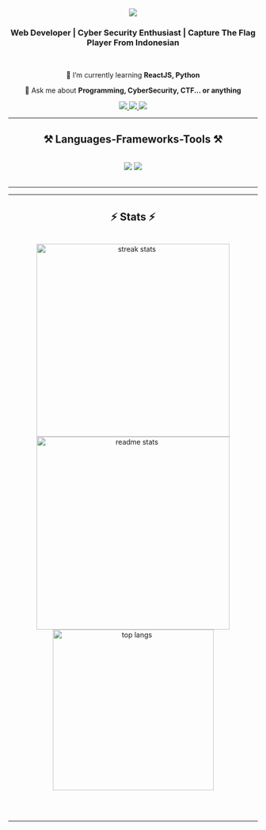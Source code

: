 <h1 align="center">
    <img src="https://readme-typing-svg.herokuapp.com/?font=Righteous&size=35&center=true&vCenter=true&width=500&height=70&duration=4000&lines=Hi+There!+👋;+I'm+Farid+Kusuma!;" />
</h1>

<h3 align="center">Web Developer | Cyber Security Enthusiast | Capture The Flag Player From Indonesian</h3>

<br/>

<div align="center">
 
🌱 I’m currently learning **ReactJS, Python**

💬 Ask me about **Programming, CyberSecurity, CTF... or anything**

 </div>
 
<div align="center"> 
  <a href="mailto:r1dzx4698@gmail.com">
    <img src="https://img.shields.io/badge/Gmail-333333?style=for-the-badge&logo=gmail&logoColor=red" />
  </a>
  <a href="https://github.com/Ridz010">
    <img src="https://img.shields.io/badge/Github-333333?style=for-the-badge&logo=github&logoColor=red" />
  </a>
    <a href="https://www.instagram.com/rdzx6_?igsh=zjjxngnncwmzahrr">
    <img src="https://img.shields.io/badge/Instagram-333333?style=for-the-badge&logo=instagram&logoColor=red" />
  </a>
</div>

 <hr/>
 
<h2 align="center">⚒️ Languages-Frameworks-Tools ⚒️</h2>
<br/>
<div align="center">
    <img src="https://skillicons.dev/icons?i=html,css,javascript,react,vscode,github,figma,tailwind,git" />
    <img src="https://skillicons.dev/icons?i=linux,python,laravel,docker,mysql" /><br>
</div>

<br/>
<hr/>

<hr/>

<h2 align="center">⚡ Stats ⚡</h2>
<br>
<div align=center>
  <img width=390 src="https://github-readme-streak-stats-salesp07.vercel.app/?user=Ridz010&count_private=true&theme=react&border_radius=10" alt="streak stats"/>
  <img width=390 src="https://github-readme-stats-salesp07.vercel.app/api?username=Ridz010&count_private=true&show_icons=true&theme=react&rank_icon=github&border_radius=10" alt="readme stats" />
  <br/>
  <img width=325 align="center" src="https://github-readme-stats-salesp07.vercel.app/api/top-langs/?username=Ridz010&hide=HTML&langs_count=8&layout=compact&theme=react&border_radius=10&size_weight=0.5&count_weight=0.5&exclude_repo=github-readme-stats" alt="top langs" />
</div>

<br/><br/>

<hr/>

